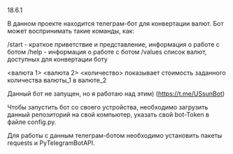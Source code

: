 
18.6.1

В данном проекте находится телеграм-бот для конвертации валют.
Бот может воспринимать такие команды, как:

/start - краткое приветствие и представление, информация о работе с ботом /help - информация о работе с ботом /values список валют, доступных для конвертации боту

<валюта 1> <валюта 2> <количество> показывает стоимость заданного количества валюты_1 в валюте_2

Данный бот не запущен, но я работаю над этим) (https://t.me/USsunBot)

Чтобы запустить бот со своего устройства, необходимо  загрузить данный репозиторий на свой компьютер, указать свой bot-Token в файле config.py.

Для работы с данным телеграм-ботом необходимо установить пакеты requests и PyTelegramBotAPI.
